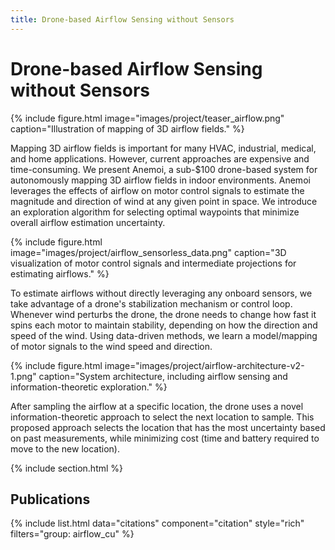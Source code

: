 ```yaml
---
title: Drone-based Airflow Sensing without Sensors
---
```


# Drone-based Airflow Sensing without Sensors

{%
  include figure.html
  image="images/project/teaser_airflow.png"
  caption="Illustration of mapping of 3D airflow fields."
%}

Mapping 3D airflow fields is important for many HVAC, industrial, medical, and home applications. However, current approaches are expensive and time-consuming. We present Anemoi, a sub-$100 drone-based system for autonomously mapping 3D airflow fields in indoor environments. Anemoi leverages the effects of airflow on motor control signals to estimate the magnitude and direction of wind at any given point in space. We introduce an exploration algorithm for selecting optimal waypoints that minimize overall airflow estimation uncertainty.

{%
  include figure.html
  image="images/project/airflow_sensorless_data.png"
  caption="3D visualization of motor control signals and intermediate projections for estimating airflows."
%}

To estimate airflows without directly leveraging any onboard sensors, we take advantage of a drone's stabilization mechanism or control loop. Whenever wind perturbs the drone, the drone needs to change how fast it spins each motor to maintain stability, depending on how the direction and speed of the wind. Using data-driven methods, we learn a model/mapping of motor signals to the wind speed and direction.

{%
  include figure.html
  image="images/project/airflow-architecture-v2-1.png"
  caption="System architecture, including airflow sensing and information-theoretic exploration."
%}

After sampling the airflow at a specific location, the drone uses a novel information-theoretic approach to select the next location to sample. This proposed approach selects the location that has the most uncertainty based on past measurements, while minimizing cost (time and battery required to move to the new location).

{% include section.html %}

## Publications

{% include list.html data="citations" component="citation" style="rich" filters="group: airflow_cu" %}

